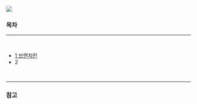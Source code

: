 <img src="https://ifh.cc/g/NLYOyZ.png" style="max-width: 100%" align="center">

### 목차

---

<br>

- [1 브랜치란]()
- 2 







<br>

---

### 참고
